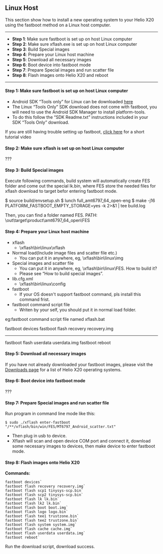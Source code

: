 ## Linux Host

This section show how to install a new operating system to your Helio X20 using the fastboot method on a Linux host computer.

***

- **Step 1**: Make sure fastboot is set up on host Linux computer
- **Step 2**: Make sure xflash.exe is set up on host Linux computer
- **Step 3**: Build Special images
- **Step 4**: Prepare your Linux host machine
- **Step 5**: Download all necessary images
- **Step 6**: Boot device into fastboot mode
- **Step 7**: Prepare Special images and run scatter file
- **Step 8**: Flash images onto Helio X20 and reboot

***

#### **Step 1**: Make sure fastboot is set up on host Linux computer

- Android SDK “Tools only” for Linux can be downloaded <a href="http://developer.android.com/sdk" target="_blank">here</a>
- The Linux “Tools Only” SDK download does not come with fastboot, you will need to use the Android SDK Manager to install platform-tools.
- To do this follow the “SDK Readme.txt” instructions included in your SDK “Tools Only” download.

If you are still having trouble setting up fastboot, <a href="https://youtu.be/W_zlydVBftA" target="_blank">click here</a> for a short tutorial video

#### **Step 2**: Make sure xflash is set up on host Linux computer

???

#### **Step 3**: Build Special images

Execute following commands, build system will automatically create FES folder and come out the special lk.bin, where FES store the needed files for xflash download to target befor entering fastboot mode. 

$ source build/envsetup.sh
$ lunch full_amt6797_64_open-eng
$ make -j16 PLATFORM_FASTBOOT_EMPTY_STORAGE=yes -k 2>&1 | tee build.log

Then, you can find a folder named FES.
PATH: \out\target\product\amt6797_64_open\FES

#### **Step 4**: Prepare your Linux host machine

- xflash
   - \xflash\bin\linux\xflash
- Normal load(Include image files and scatter file etc.)
   - You can put it in anywhere, eg, \xflash\bin\linux\img
- Special images and scatter file
   - You can put it in anywhere, eg, \xflash\bin\linux\FES. How to build it? 
   - Please see “How to build special images”.
- lib.cfg.xml
   - \xflash\bin\linux\config
- fastboot
   - If your OS doesn't support fastboot command, pls install this command frist.
- fastboot command script file
   - Writen by your self, you should put it in normal load folder.


eg:fastboot command script file named xflash.bat

fastboot devices
fastboot flash recovery recovery.img
****
fastboot flash userdata userdata.img
fastboot reboot

#### **Step 5**: Download all necessary images

If you have not already downloaded your fastboot images, please visit the [Downloads page](../Downloads/README.md) for a list of Helio X20 operating systems.

#### **Step 6**: Boot device into fastboot mode

???

#### **Step 7**: Prepare Special images and run scatter file

Run program in command line mode like this:

`$ sudo ./xflash enter-fastboot "/**/xflash/bin/win/FES/MT6797_Android_scatter.txt"`

<Insert image here>

- Then plug in usb to device.
- Xflash will scan and open device COM port and connect it, download some necessary images to devices, then make device to enter fastboot mode.

<Insert image here>

#### **Step 8**: Flash images onto Helio X20

**Commands:**

```shell
fastboot devices`
fastboot flash recovery recovery.img`
fastboot flash scp1 tinysys-scp.bin`
fastboot flash scp2 tinysys-scp.bin`
fastboot flash lk lk.bin`
fastboot flash lk2 lk.bin`
fastboot flash boot boot.img`
fastboot flash logo logo.bin`
fastboot flash tee1 trustzone.bin`
fastboot flash tee2 trustzone.bin`
fastboot flash system system.img`
fastboot flash cache cache.img`
fastboot flash userdata userdata.img`
fastboot reboot`
```

Run the download script, download success.
